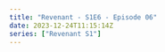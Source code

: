 ```yaml
---
title: "Revenant - S1E6 - Episode 06"
date: 2023-12-24T11:15:14Z
series: ["Revenant S1"]
---
```



<mux-player stream-type="on-demand"
  src="https://kp3d-my.sharepoint.com/personal/ryoo_kp3d_onmicrosoft_com/_layouts/15/download.aspx?share=EQ6RoOn-ujVPkBIsnWCgqVQBwgTvLOF2cQPKziFqzRoMBA" prefer-playback="mse" controls>
  </mux-player>
  
  
  <script src="https://cdn.jsdelivr.net/npm/@mux/mux-player"></script>
  
 <script type="application/ld+json">
 {
  "@context": "https://schema.org/",
  "@type": "VideoObject",
  "name": "Revenant - S1E6 - Episode 06",
  "contentUrl": "https://stream.mux.com/3whcSJ4Vr2t7f1oI75UcM1VzO2ZSYixur00WSHz3vIQU.m3u8",
  "thumbnailUrl": "https://www.themoviedb.org/t/p/original/aGuBIB79vDDQKcsQUIF5fa5P07b.jpg?width=314&fit_mode=preserve&time=25",
  "uploadDate": "2023-12-14T12:54:56Z",
}

</script>